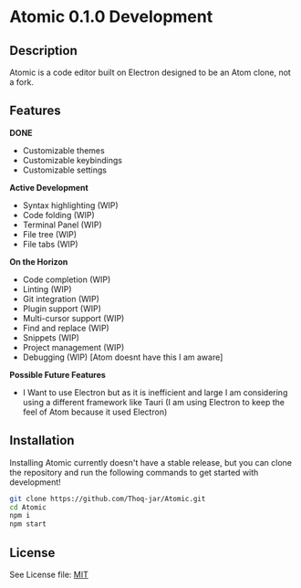 # Atomic  0.1.0 Development

## Description
Atomic is a code editor built on Electron designed to be an Atom clone, not a fork.

## Features

**DONE**
- Customizable themes
- Customizable keybindings
- Customizable settings

**Active Development**
- Syntax highlighting (WIP)
- Code folding (WIP)
- Terminal Panel (WIP)
- File tree (WIP)
- File tabs (WIP)

**On the Horizon**
- Code completion (WIP)
- Linting (WIP)
- Git integration (WIP)
- Plugin support (WIP)
- Multi-cursor support (WIP)
- Find and replace (WIP)
- Snippets (WIP)
- Project management (WIP)
- Debugging (WIP) [Atom doesnt have this I am aware]

**Possible Future Features**
- I Want to use Electron but as it is inefficient and large I am considering using a different framework like Tauri (I am using Electron to keep the feel of Atom because it used Electron)


## Installation
Installing Atomic currently doesn't have a stable release, but you can clone the repository and run the following commands to get started with development!

```bash
git clone https://github.com/Thoq-jar/Atomic.git
cd Atomic
npm i
npm start
```

## License
See License file: [MIT](LICENSE)
